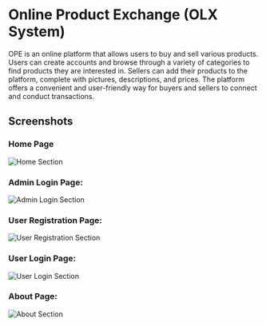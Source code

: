
# Online Product Exchange (OLX System)

OPE is an online platform that allows users to buy and sell various products.
Users can create accounts and browse through a variety of categories to find products they are interested in.
Sellers can add their products to the platform, complete with pictures, descriptions, and prices.
The platform offers a convenient and user-friendly way for buyers and sellers to connect and conduct transactions. 




## Screenshots

### Home Page
![Home Section](https://i.ibb.co/gyNjjsw/Screenshot-2024-03-17-at-11-41-20-Online-Product-Exchange-System.png)


### Admin Login Page:
![Admin Login Section](https://i.ibb.co/DL87vcv/Screenshot-2024-03-17-at-11-41-40-Admin-Login-OPE-System.png)


### User Registration Page:
![User Registration Section](https://i.ibb.co/xFp909L/Screenshot-2024-03-17-at-11-41-49-Admin-Login-OPE-System.png)


### User Login Page:
![User Login Section](https://i.ibb.co/C1JXWnK/Screenshot-2024-03-17-at-11-41-53-Admin-Login-OPE-System.png)


### About Page:
![About Section](https://i.ibb.co/BVmhcdD/Screenshot-2024-03-17-at-11-41-58-About-OPE-System.png)